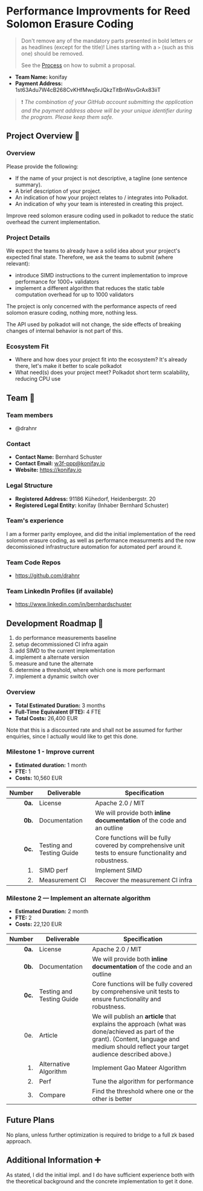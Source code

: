# Performance Improvments for Reed Solomon Erasure Coding

> Don't remove any of the mandatory parts presented in bold letters or as headlines (except for the title)! Lines starting with a `>` (such as this one) should be removed. 
>
> See the [Process](https://github.com/pioneersprize/Guidelines#7-process) on how to submit a proposal.
- **Team Name:** konifay
- **Payment Address:** 1st63Adu7W4cB268CvKHfMwq5rJQkzTitBnWsvGrAx83iiT

> :exclamation: *The combination of your GitHub account submitting the application and the payment address above will be your unique identifier during the program. Please keep them safe.*
## Project Overview :page_facing_up:

### Overview

Please provide the following:

- If the name of your project is not descriptive, a tagline (one sentence summary).
- A brief description of your project.
- An indication of how your project relates to / integrates into Polkadot.
- An indication of why your team is interested in creating this project.

Improve reed solomon erasure coding used in polkadot to reduce the static overhead the current implementation.



### Project Details

We expect the teams to already have a solid idea about your project's expected final state. Therefore, we ask the teams to submit (where relevant):

* introduce SIMD instructions to the current implementation to improve performance for 1000+ validators
* implement a different algorithm that reduces the static table computation overhead for up to 1000 validators

The project is only concerned with the performance aspects of reed solomon erasure coding, nothing more, nothing less.

The API used by polkadot will not change, the side effects of breaking changes of internal behavior is not part of this.

### Ecosystem Fit

- Where and how does your project fit into the ecosystem? It's already there, let's make it better to scale polkadot
- What need(s) does your project meet? Polkadot short term scalability, reducing CPU use

## Team :busts_in_silhouette:

### Team members

- @drahnr

### Contact

- **Contact Name:** Bernhard Schuster
- **Contact Email:** w3f-ppp@konifay.io
- **Website:** https://konifay.io

### Legal Structure

- **Registered Address:** 91186 Kühedorf, Heidenbergstr. 20
- **Registered Legal Entity:** konifay (Inhaber Bernhard Schuster)

### Team's experience

I am a former parity employee, and did the initial implementation of the reed solomon erasure coding,
as well as performance measurments and the now decomissioned infrastructure automation for automated perf
around it.

### Team Code Repos

- https://github.com/drahnr


### Team LinkedIn Profiles (if available)

- https://www.linkedin.com/in/bernhardschuster

## Development Roadmap :nut_and_bolt:

1. do performance measurements baseline
2. setup decommissioned CI infra again
3. add SIMD to the current implementation
4. implement a alternate version
5. measure and tune the alternate
6. determine a threshold, where which one is more performant
7. implement a dynamic switch over

### Overview

- **Total Estimated Duration:** 3 months
- **Full-Time Equivalent (FTE):** 4 FTE
- **Total Costs:** 26,400 EUR

Note that this is a discounted rate and shall not be assumed for further enquiries, since I actually would like to get this done.

### Milestone 1 - Improve current

- **Estimated duration:** 1 month
- **FTE:**  1
- **Costs:** 10,560 EUR

| Number | Deliverable | Specification |
| -----: | ----------- | ------------- |
| **0a.** | License | Apache 2.0 / MIT |
| **0b.** | Documentation | We will provide both **inline documentation** of the code and an outline |
| **0c.** | Testing and Testing Guide | Core functions will be fully covered by comprehensive unit tests to ensure functionality and robustness. |
| 1. | SIMD perf | Implement SIMD |
| 2. | Measurement CI | Recover the measurement CI infra |


### Milestone 2 — Implement an alternate algorithm

- **Estimated Duration:** 2 month
- **FTE:**  2
- **Costs:** 22,120 EUR

| Number | Deliverable | Specification |
| -----: | ----------- | ------------- |
| **0a.** | License | Apache 2.0 / MIT |
| **0b.** | Documentation | We will provide both **inline documentation** of the code and an outline |
| **0c.** | Testing and Testing Guide | Core functions will be fully covered by comprehensive unit tests to ensure functionality and robustness. |
| 0e. | Article | We will publish an **article** that explains the approach (what was done/achieved as part of the grant). (Content, language and medium should reflect your target audience described above.) |
| 1. | Alternative Algorithm | Implement Gao Mateer Algorithm |
| 2. | Perf | Tune the algorithm for performance |
| 3. | Compare | Find the threshold where one or the other is better |


## Future Plans

No plans, unless further optimization is required to bridge to a full zk based approach.

## Additional Information :heavy_plus_sign:

As stated, I did the initial impl. and I do have sufficient experience both with the theoretical background and the concrete implementation to get it done.